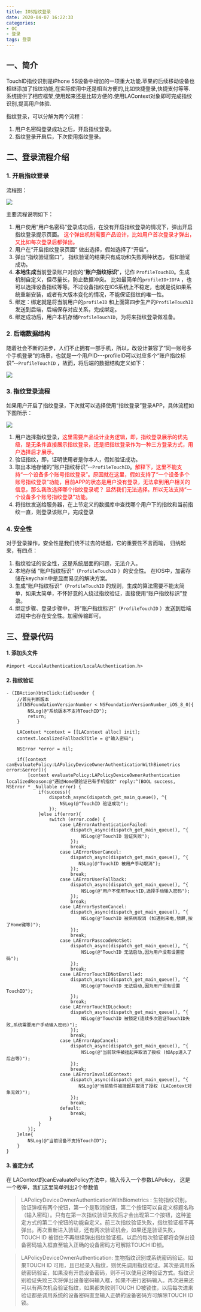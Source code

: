 ```yaml
---
title: IOS指纹登录
date: 2020-04-07 16:22:33
categories: 
- OC
- 登录
tags: 登录
---
```



## 一、简介
TouchID指纹识别是iPhone 5S设备中增加的一项重大功能.苹果的后续移动设备也相继添加了指纹功能,在实际使用中还是相当方便的,比如快捷登录,快捷支付等等.系统提供了相应框架,使用起来还是比较方便的.使用LAContext对象即可完成指纹识别,提高用户体验.

指纹登录，可以分解为两个流程：

1. 用户名密码登录成功之后，开启指纹登录。
2. 指纹登录开启后，下次使用指纹登录。

## 二、登录流程介绍

### 1. 开启指纹登录
流程图：

![](oc-Login-TouchID/startFingerPrint.png)

主要流程说明如下：

1. 用户使用“用户名密码”登录成功后，在没有开启指纹登录的情况下，弹出开启指纹登录提示页面。<font color = red> 这个弹出机制需要产品设计，比如用户首次登录才弹出，又比如每次登录后都弹出。</font>
2. 用户在“开启指纹登录页面” 做出选择，假如选择了“开启”。
3. 弹出“指纹验证窗口”， 指纹验证的结果只有成功和失败两种状态， 假如验证成功。
4. **本地生成**当前登录账户对应的“**账户指纹标识**”，记作 `ProfileTouchID`。生成机制自定义，但尽量长，防止数据冲突。  比如最简单的`profileID+IDFA` ，也可以选择设备指纹等等。不过设备指纹在IOS系统上不稳定，也就是说如果系统重新安装，或者有大版本变化的情况，不能保证指纹的唯一性。
5. 绑定：绑定就是将当前用户的`profileID` 和上面第四步生产的`ProfileTouchID` 发送到后端，后端保存对应关系，完成绑定。
6. 绑定成功后，用户本机存储`ProfileTouchID`，为将来指纹登录做准备。

### 2. 后端数据结构
随着社会不断的进步，人们不止拥有一部手机，所以，改设计兼容了“同一账号多个手机登录”的场景，也就是一个用户ID---profileID可以对应多个“账户指纹标识”--`ProfileTouchID` ，故而，将后端的数据结构定义如下：

![](oc-Login-TouchID/dataStuct.png)

### 3. 指纹登录流程
如果用户开启了指纹登录，下次就可以选择使用“指纹登录”登录APP，具体流程如下图所示：

![](oc-Login-TouchID/fingerLogin.png)

1. 用户选择指纹登录，<font color = red>这里需要产品设计业务逻辑，即，指纹登录展示的优先级，是无条件直接展示指纹登录，还是把指纹登录作为一种三方登录方式，用户选择后才展示。</font>
2. 验证指纹，即，证明使用者是你本人，假如验证成功。
3. 取出本地存储的“账户指纹标识”--`ProfileTouchID`。<font color = red>解释下，这里不能支持“一个设备多个账号指纹登录”。原因就在这里，假如支持了“一个设备多个账号指纹登录”功能，目前APP的状态是用户没有登录，无法拿到用户相关的信息，那么我改选择哪个指纹登录呢？ 显然我们无法选择。所以无法支持“一个设备多个账号指纹登录”功能。</font>
4. 将指纹发送给服务器，在上节定义的数据库中查找哪个用户下的指纹和当前指纹一直，则登录该账户，完成登录

### 4. 安全性
对于登录操作，安全性是我们绕不过去的话题，它的重要性不言而喻， 归纳起来，有四点：

1. 指纹验证的安全性，这是系统层面的问题，无法介入。
2. 本地存储 “账户指纹标识”（`ProfileTouchID` ）的安全性。 在IOS中，加密存储在keychain中是显而易见的解决方案。
3. 生成“账户指纹标识”（`ProfileTouchID` 的规则，生成的算法需要不能太简单，如果太简单，不怀好意的人绕过指纹验证，直接使用“账户指纹标识”登录。
4. 绑定步骤、登录步骤中， 将“账户指纹标识”（`ProfileTouchID` ）发送到后端过程中也存在安全性。加密传输即可。

## 三、登录代码

#### 1. 添加头文件
```
#import <LocalAuthentication/LocalAuthentication.h>
```

#### 2. 指纹验证

```
- (IBAction)btnClick:(id)sender {
    //首先判断版本
    if(NSFoundationVersionNumber < NSFoundationVersionNumber_iOS_8_0){
        NSLog(@"系统版本不支持TouchID");
        return;
    }
    
    LAContext *context = [[LAContext alloc] init];
    context.localizedFallbackTitle = @"输入密码";
    
    NSError *error = nil;
    
    if([context canEvaluatePolicy:LAPolicyDeviceOwnerAuthenticationWithBiometrics error:&error]){
        [context evaluatePolicy:LAPolicyDeviceOwnerAuthentication localizedReason:@"通过Home键验证已有手机指纹" reply:^(BOOL success, NSError * _Nullable error) {
            if(success){
                dispatch_async(dispatch_get_main_queue(), ^{
                    NSLog(@"TouchID 验证成功");
                });
            }else if(error){
                switch (error.code) {
                    case LAErrorAuthenticationFailed:
                        dispatch_async(dispatch_get_main_queue(), ^{
                            NSLog(@"TouchID 验证失败");
                        });
                        break;
                    case LAErrorUserCancel:
                        dispatch_async(dispatch_get_main_queue(), ^{
                           NSLog(@"TouchID 被用户手动取消");
                        });
                        break;
                    case LAErrorUserFallback:
                        dispatch_async(dispatch_get_main_queue(), ^{
                            NSLog(@"用户不使用TouchID,选择手动输入密码");
                        });
                        break;
                    case LAErrorSystemCancel:
                        dispatch_async(dispatch_get_main_queue(), ^{
                            NSLog(@"TouchID 被系统取消 (如遇到来电,锁屏,按了Home键等)");
                        });
                        break;
                    case LAErrorPasscodeNotSet:
                        dispatch_async(dispatch_get_main_queue(), ^{
                            NSLog(@"TouchID 无法启动,因为用户没有设置密码");
                        });
                        break;
                    case LAErrorTouchIDNotEnrolled:
                        dispatch_async(dispatch_get_main_queue(), ^{
                            NSLog(@"TouchID 无法启动,因为用户没有设置TouchID");
                        });
                        break;
                    case LAErrorTouchIDLockout:
                        dispatch_async(dispatch_get_main_queue(), ^{
                            NSLog(@"TouchID 被锁定(连续多次验证TouchID失败,系统需要用户手动输入密码)");
                        });
                        break;
                    case LAErrorAppCancel:
                        dispatch_async(dispatch_get_main_queue(), ^{
                            NSLog(@"当前软件被挂起并取消了授权 (如App进入了后台等)");
                        });
                        break;
                    case LAErrorInvalidContext:
                        dispatch_async(dispatch_get_main_queue(), ^{
                           NSLog(@"当前软件被挂起并取消了授权 (LAContext对象无效)");
                        });
                        break;
                    default:
                        break;
                }
            }
        }];
    }else{
        NSLog(@"当前设备不支持TouchID");
    }
}
```

#### 3. 鉴定方式
在 LAContext的canEvaluatePolicy方法中，输入传入一个参数LAPolicy， 这是一个枚举，我们这里简单列出2个参数值

>  LAPolicyDeviceOwnerAuthenticationWithBiometrics : 生物指纹识别。验证弹框有两个按钮，第一个是取消按钮，第二个按钮可以自定义标题名称（输入密码）。只有在第一次指纹验证失败后才会出现第二个按钮，这种鉴定方式的第二个按钮的功能自定义。前三次指纹验证失败，指纹验证框不再弹出。再次重新进入验证，还有两次验证机会，如果还是验证失败，TOUCH ID 被锁住不再继续弹出指纹验证框。以后的每次验证都将会弹出设备密码输入框直至输入正确的设备密码方可解除TOUCH ID锁。

>  LAPolicyDeviceOwnerAuthentication: 生物指纹识别或系统密码验证。如果TOUCH ID 可用，且已经录入指纹，则优先调用指纹验证。其次是调用系统密码验证，如果没有开启设备密码，则不可以使用这种验证方式。指纹识别验证失败三次将弹出设备密码输入框，如果不进行密码输入。再次进来还可以有两次机会验证指纹，如果都失败则TOUCH ID被锁住，以后每次进来验证都是调用系统的设备密码直至输入正确的设备密码方可解除TOUCH ID锁。




